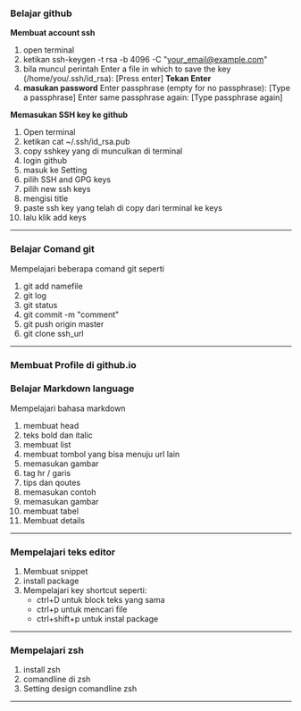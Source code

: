 ### **Belajar github**

**Membuat account ssh**
  1.  open terminal
  2.  ketikan ssh-keygen -t rsa -b 4096 -C "your_email@example.com"
  3.  bila muncul perintah Enter a file in which to save the key (/home/you/.ssh/id_rsa): [Press enter] **Tekan Enter**
  4. **masukan password** Enter passphrase (empty for no passphrase): [Type a passphrase]
Enter same passphrase again: [Type passphrase again]


**Memasukan SSH key ke github**
  1. Open terminal
  2. ketikan cat ~/.ssh/id_rsa.pub
  3. copy sshkey yang di munculkan di terminal
  4. login github
  5. masuk ke Setting
  6. pilih SSH and GPG keys
  7. pilih new ssh keys
  8. mengisi title
  9. paste ssh key yang telah di copy dari terminal ke keys
  10. lalu klik add keys
___

### **Belajar Comand git**

Mempelajari beberapa comand git seperti
1. git add namefile
2. git log
3. git status
4. git commit -m "comment"
5. git push origin master
6. git clone ssh_url
___

### **Membuat Profile di github.io**

### **Belajar Markdown language**

Mempelajari bahasa markdown
1. membuat head
2. teks bold dan italic
3. membuat list
4. membuat tombol yang bisa menuju url lain
5. memasukan gambar
6. tag hr / garis
7. tips dan qoutes
8. memasukan contoh
9. memasukan gambar
10. membuat tabel
11. Membuat details
___

### **Mempelajari teks editor**
 1. Membuat snippet
 2. install package
 3. Mempelajari key shortcut seperti:
    - ctrl+D untuk block teks yang sama
    - ctrl+p untuk mencari file
    - ctrl+shift+p untuk instal package
___

### **Mempelajari zsh**
 1. install zsh
 2. comandline di zsh
 3. Setting design comandline zsh
___
